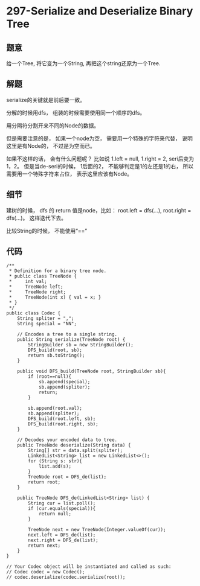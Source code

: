 # 297-Serialize and Deserialize Binary Tree
## 题意
给一个Tree, 将它变为一个String, 再把这个string还原为一个Tree.

## 解题
serialize的关键就是前后要一致。

分解的时候用dfs， 组装的时候需要使用同一个顺序的dfs。

用分隔符分割开来不同的Node的数据。

但是需要注意的是， 如果一个node为空， 需要用一个特殊的字符来代替， 说明这里是有Node的， 不过是为空而已。

如果不这样的话， 会有什么问题呢？ 比如说 1.left = null, 1.right = 2, seri后变为1，2。 但是当de-seri的时候， 1后面的2， 不能够判定是1的左还是1的右， 所以需要用一个特殊字符来占位， 表示这里应该有Node。

## 细节
建树的时候， dfs 的 return 值是node，比如： root.left = dfs(...), root.right = dfs(...)。 这样迭代下去。

比较String的时候， 不能使用“==”

## 代码
```
/**
 * Definition for a binary tree node.
 * public class TreeNode {
 *     int val;
 *     TreeNode left;
 *     TreeNode right;
 *     TreeNode(int x) { val = x; }
 * }
 */
public class Codec {
    String spliter = ",";
    String special = "NN";
    
    // Encodes a tree to a single string.
    public String serialize(TreeNode root) {
        StringBuilder sb = new StringBuilder();
        DFS_build(root, sb);
        return sb.toString();
    }
    
    public void DFS_build(TreeNode root, StringBuilder sb){
        if (root==null){
            sb.append(special);
            sb.append(spliter);
            return;
        }
        
        sb.append(root.val);
        sb.append(spliter);
        DFS_build(root.left, sb);
        DFS_build(root.right, sb);
    }

    // Decodes your encoded data to tree.
    public TreeNode deserialize(String data) {
        String[] str = data.split(spliter);
        LinkedList<String> list = new LinkedList<>();
        for (String s: str){
            list.add(s);
        }
        TreeNode root = DFS_de(list);
        return root;
    }
    
    public TreeNode DFS_de(LinkedList<String> list) {
        String cur = list.poll();
        if (cur.equals(special)){
            return null;
        }
        
        TreeNode next = new TreeNode(Integer.valueOf(cur));
        next.left = DFS_de(list);
        next.right = DFS_de(list);
        return next;
    }
}

// Your Codec object will be instantiated and called as such:
// Codec codec = new Codec();
// codec.deserialize(codec.serialize(root));
```

